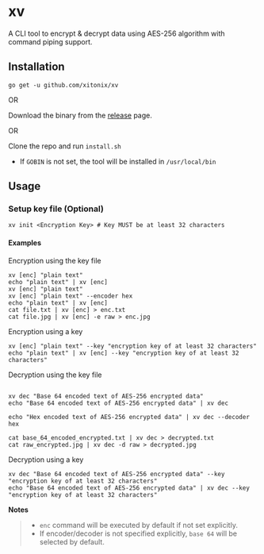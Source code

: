 # xv
A CLI tool to encrypt & decrypt data using AES-256 algorithm with command piping support.

## Installation

`go get -u github.com/xitonix/xv`

OR

Download the binary from the [release](https://github.com/xitonix/xv/releases) page.

OR

Clone the repo and run `install.sh`
- If `GOBIN` is not set, the tool will be installed in `/usr/local/bin`

## Usage

### Setup key file (Optional)
```shell
xv init <Encryption Key> # Key MUST be at least 32 characters
```

#### Examples

Encryption using the key file

```shell
xv [enc] "plain text"
echo "plain text" | xv [enc]
xv [enc] "plain text"
xv [enc] "plain text" --encoder hex
echo "plain text" | xv [enc]
cat file.txt | xv [enc] > enc.txt
cat file.jpg | xv [enc] -e raw > enc.jpg
```

Encryption using a key

```shell
xv [enc] "plain text" --key "encryption key of at least 32 characters"
echo "plain text" | xv [enc] --key "encryption key of at least 32 characters"
```

Decryption using the key file

```shell

xv dec "Base 64 encoded text of AES-256 encrypted data"
echo "Base 64 encoded text of AES-256 encrypted data" | xv dec

echo "Hex encoded text of AES-256 encrypted data" | xv dec --decoder hex

cat base_64_encoded_encrypted.txt | xv dec > decrypted.txt
cat raw_encrypted.jpg | xv dec -d raw > decrypted.jpg
```

Decryption using a key

```shell
xv dec "Base 64 encoded text of AES-256 encrypted data" --key "encryption key of at least 32 characters"
echo "Base 64 encoded text of AES-256 encrypted data" | xv dec --key "encryption key of at least 32 characters"
```

**Notes**
> - `enc` command will be executed by default if not set explicitly.
> - If encoder/decoder is not specified explicitly, `base 64` will be selected by default.
